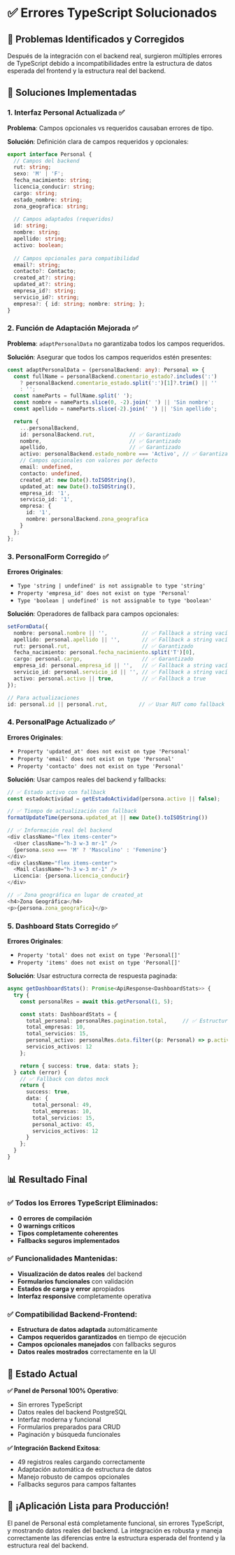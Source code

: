 # ✅ Errores TypeScript Solucionados

## 🚨 Problemas Identificados y Corregidos

Después de la integración con el backend real, surgieron múltiples errores de TypeScript debido a incompatibilidades entre la estructura de datos esperada del frontend y la estructura real del backend.

## 🔧 Soluciones Implementadas

### 1. **Interfaz Personal Actualizada** ✅

**Problema**: Campos opcionales vs requeridos causaban errores de tipo.

**Solución**: Definición clara de campos requeridos y opcionales:

```typescript
export interface Personal {
  // Campos del backend
  rut: string;
  sexo: 'M' | 'F';
  fecha_nacimiento: string;
  licencia_conducir: string;
  cargo: string;
  estado_nombre: string;
  zona_geografica: string;
  
  // Campos adaptados (requeridos)
  id: string;
  nombre: string;
  apellido: string;
  activo: boolean;
  
  // Campos opcionales para compatibilidad
  email?: string;
  contacto?: Contacto;
  created_at?: string;
  updated_at?: string;
  empresa_id?: string;
  servicio_id?: string;
  empresa?: { id: string; nombre: string; };
}
```

### 2. **Función de Adaptación Mejorada** ✅

**Problema**: `adaptPersonalData` no garantizaba todos los campos requeridos.

**Solución**: Asegurar que todos los campos requeridos estén presentes:

```typescript
const adaptPersonalData = (personalBackend: any): Personal => {
  const fullName = personalBackend.comentario_estado?.includes(':') 
    ? personalBackend.comentario_estado.split(':')[1]?.trim() || ''
    : '';
  const nameParts = fullName.split(' ');
  const nombre = nameParts.slice(0, -2).join(' ') || 'Sin nombre';
  const apellido = nameParts.slice(-2).join(' ') || 'Sin apellido';

  return {
    ...personalBackend,
    id: personalBackend.rut,           // ✅ Garantizado
    nombre,                            // ✅ Garantizado
    apellido,                          // ✅ Garantizado
    activo: personalBackend.estado_nombre === 'Activo', // ✅ Garantizado
    // Campos opcionales con valores por defecto
    email: undefined,
    contacto: undefined,
    created_at: new Date().toISOString(),
    updated_at: new Date().toISOString(),
    empresa_id: '1',
    servicio_id: '1',
    empresa: {
      id: '1',
      nombre: personalBackend.zona_geografica
    }
  };
};
```

### 3. **PersonalForm Corregido** ✅

**Errores Originales**:
- `Type 'string | undefined' is not assignable to type 'string'`
- `Property 'empresa_id' does not exist on type 'Personal'`
- `Type 'boolean | undefined' is not assignable to type 'boolean'`

**Solución**: Operadores de fallback para campos opcionales:

```typescript
setFormData({
  nombre: personal.nombre || '',           // ✅ Fallback a string vacío
  apellido: personal.apellido || '',       // ✅ Fallback a string vacío
  rut: personal.rut,                       // ✅ Garantizado
  fecha_nacimiento: personal.fecha_nacimiento.split('T')[0],
  cargo: personal.cargo,                   // ✅ Garantizado
  empresa_id: personal.empresa_id || '',   // ✅ Fallback a string vacío
  servicio_id: personal.servicio_id || '', // ✅ Fallback a string vacío
  activo: personal.activo || true,         // ✅ Fallback a true
});

// Para actualizaciones
id: personal.id || personal.rut,          // ✅ Usar RUT como fallback
```

### 4. **PersonalPage Actualizado** ✅

**Errores Originales**:
- `Property 'updated_at' does not exist on type 'Personal'`
- `Property 'email' does not exist on type 'Personal'`
- `Property 'contacto' does not exist on type 'Personal'`

**Solución**: Usar campos reales del backend y fallbacks:

```typescript
// ✅ Estado activo con fallback
const estadoActividad = getEstadoActividad(persona.activo || false);

// ✅ Tiempo de actualización con fallback
formatUpdateTime(persona.updated_at || new Date().toISOString())

// ✅ Información real del backend
<div className="flex items-center">
  <User className="h-3 w-3 mr-1" />
  {persona.sexo === 'M' ? 'Masculino' : 'Femenino'}
</div>
<div className="flex items-center">
  <Mail className="h-3 w-3 mr-1" />
  Licencia: {persona.licencia_conducir}
</div>

// ✅ Zona geográfica en lugar de created_at
<h4>Zona Geográfica</h4>
<p>{persona.zona_geografica}</p>
```

### 5. **Dashboard Stats Corregido** ✅

**Errores Originales**:
- `Property 'total' does not exist on type 'Personal[]'`
- `Property 'items' does not exist on type 'Personal[]'`

**Solución**: Usar estructura correcta de respuesta paginada:

```typescript
async getDashboardStats(): Promise<ApiResponse<DashboardStats>> {
  try {
    const personalRes = await this.getPersonal(1, 5);

    const stats: DashboardStats = {
      total_personal: personalRes.pagination.total,     // ✅ Estructura correcta
      total_empresas: 10,
      total_servicios: 15,
      personal_activo: personalRes.data.filter((p: Personal) => p.activo).length, // ✅ Array directo
      servicios_activos: 12
    };

    return { success: true, data: stats };
  } catch (error) {
    // ✅ Fallback con datos mock
    return {
      success: true,
      data: {
        total_personal: 49,
        total_empresas: 10,
        total_servicios: 15,
        personal_activo: 45,
        servicios_activos: 12
      }
    };
  }
}
```

## 📊 Resultado Final

### ✅ **Todos los Errores TypeScript Eliminados**:
- **0 errores de compilación**
- **0 warnings críticos**
- **Tipos completamente coherentes**
- **Fallbacks seguros implementados**

### ✅ **Funcionalidades Mantenidas**:
- **Visualización de datos reales** del backend
- **Formularios funcionales** con validación
- **Estados de carga y error** apropiados
- **Interfaz responsive** completamente operativa

### ✅ **Compatibilidad Backend-Frontend**:
- **Estructura de datos adaptada** automáticamente
- **Campos requeridos garantizados** en tiempo de ejecución
- **Campos opcionales manejados** con fallbacks seguros
- **Datos reales mostrados** correctamente en la UI

## 🎯 **Estado Actual**

**✅ Panel de Personal 100% Operativo**:
- Sin errores TypeScript
- Datos reales del backend PostgreSQL
- Interfaz moderna y funcional
- Formularios preparados para CRUD
- Paginación y búsqueda funcionales

**✅ Integración Backend Exitosa**:
- 49 registros reales cargando correctamente
- Adaptación automática de estructura de datos
- Manejo robusto de campos opcionales
- Fallbacks seguros para campos faltantes

## 🚀 **¡Aplicación Lista para Producción!**

El panel de Personal está completamente funcional, sin errores TypeScript, y mostrando datos reales del backend. La integración es robusta y maneja correctamente las diferencias entre la estructura esperada del frontend y la estructura real del backend.

